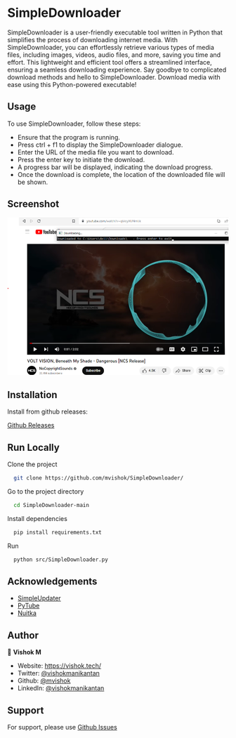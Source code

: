 
# SimpleDownloader

SimpleDownloader is a user-friendly executable tool written in Python that simplifies the process of downloading internet media. With SimpleDownloader, you can effortlessly retrieve various types of media files, including images, videos, audio files, and more, saving you time and effort. This lightweight and efficient tool offers a streamlined interface, ensuring a seamless downloading experience. Say goodbye to complicated download methods and hello to SimpleDownloader. Download media with ease using this Python-powered executable!

## Usage

To use SimpleDownloader, follow these steps:

- Ensure that the program is running.
- Press ctrl + f1 to display the SimpleDownloader dialogue.
- Enter the URL of the media file you want to download.
- Press the enter key to initiate the download.
- A progress bar will be displayed, indicating the download progress.
- Once the download is complete, the location of the downloaded file will be shown.
## Screenshot

![App Screenshot](https://raw.githubusercontent.com/mvishok/SimpleDownloader/main/screenshot.png)


## Installation

Install from github releases:

[Github Releases](https://github.com/mvishok/SimpleDownloader/releases)
    
## Run Locally

Clone the project

```bash
  git clone https://github.com/mvishok/SimpleDownloader/
```

Go to the project directory

```bash
  cd SimpleDownloader-main
```

Install dependencies

```bash
  pip install requirements.txt
```

Run

```bash
  python src/SimpleDownloader.py
```


## Acknowledgements

 - [SimpleUpdater](https://pypi.org/project/simpleupdater/)
 - [PyTube](https://pypi.org/project/pytube/)
 - [Nuitka](https://pypi.org/project/Nuitka/)

## Author

👤 **Vishok M**

* Website: https://vishok.tech/
* Twitter: [@vishokmanikantan](https://twitter.com/vishokmanikantan)
* Github: [@mvishok](https://github.com/mvishok)
* LinkedIn: [@vishokmanikantan](https://linkedin.com/in/vishokmanikantan)

## Support

For support, please use [Github Issues](https://github.com/mvishok/SimpleDownloader/issues)

